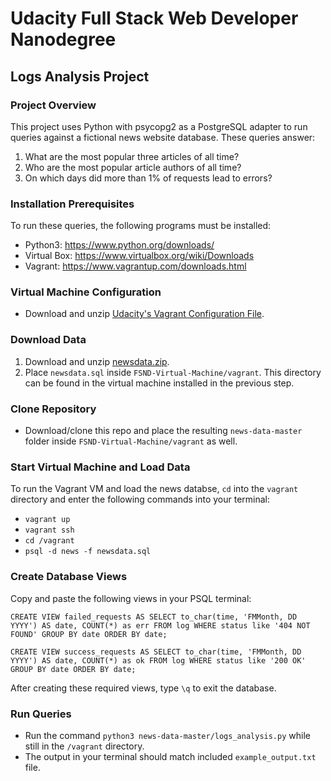 # Udacity Full Stack Web Developer Nanodegree

## Logs Analysis Project

### Project Overview
This project uses Python with psycopg2 as a PostgreSQL adapter to run queries against a fictional news website database. These queries answer:
1. What are the most popular three articles of all time?
2. Who are the most popular article authors of all time?
3. On which days did more than 1% of requests lead to errors?

### Installation Prerequisites
To run these queries, the following programs must be installed:
* Python3: https://www.python.org/downloads/
* Virtual Box: https://www.virtualbox.org/wiki/Downloads
* Vagrant: https://www.vagrantup.com/downloads.html

### Virtual Machine Configuration
* Download and unzip [Udacity's Vagrant Configuration File](https://d17h27t6h515a5.cloudfront.net/topher/2017/August/59822701_fsnd-virtual-machine/fsnd-virtual-machine.zip).

### Download Data
1. Download and unzip [newsdata.zip](https://d17h27t6h515a5.cloudfront.net/topher/2016/August/57b5f748_newsdata/newsdata.zip).
2. Place `newsdata.sql` inside `FSND-Virtual-Machine/vagrant`. This directory can be found in the virtual machine installed in the previous step.

### Clone Repository
* Download/clone this repo and place the resulting `news-data-master` folder inside `FSND-Virtual-Machine/vagrant` as well.

### Start Virtual Machine and Load Data
To run the Vagrant VM and load the news databse, `cd` into the `vagrant` directory and enter the following commands into your terminal:
* `vagrant up`
* `vagrant ssh`
* `cd /vagrant`
* `psql -d news -f newsdata.sql`

### Create Database Views
Copy and paste the following views in your PSQL terminal:

`CREATE VIEW failed_requests AS
SELECT
  to_char(time, 'FMMonth, DD YYYY') AS date,
  COUNT(*) as err
FROM log
WHERE status like '404 NOT FOUND'
GROUP BY date
ORDER BY date;`

`CREATE VIEW success_requests AS
SELECT
  to_char(time, 'FMMonth, DD YYYY') AS date,
  COUNT(*) as ok
FROM log
WHERE status like '200 OK'
GROUP BY date
ORDER BY date;`

After creating these required views, type `\q` to exit the database.

### Run Queries
* Run the command `python3 news-data-master/logs_analysis.py` while still in the `/vagrant` directory.
* The output in your terminal should match included `example_output.txt` file.
